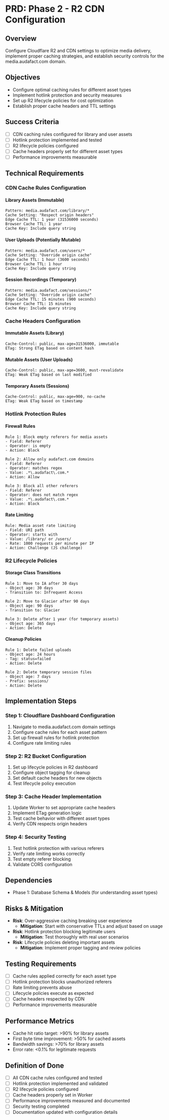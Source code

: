 # PRD: Phase 2 - R2 CDN Configuration

## Overview

Configure Cloudflare R2 and CDN settings to optimize media delivery, implement proper caching strategies, and establish security controls for the media.audafact.com domain.

## Objectives

- Configure optimal caching rules for different asset types
- Implement hotlink protection and security measures
- Set up R2 lifecycle policies for cost optimization
- Establish proper cache headers and TTL settings

## Success Criteria

- [ ] CDN caching rules configured for library and user assets
- [ ] Hotlink protection implemented and tested
- [ ] R2 lifecycle policies configured
- [ ] Cache headers properly set for different asset types
- [ ] Performance improvements measurable

## Technical Requirements

### CDN Cache Rules Configuration

#### Library Assets (Immutable)

```
Pattern: media.audafact.com/library/*
Cache Setting: "Respect origin headers"
Edge Cache TTL: 1 year (31536000 seconds)
Browser Cache TTL: 1 year
Cache Key: Include query string
```

#### User Uploads (Potentially Mutable)

```
Pattern: media.audafact.com/users/*
Cache Setting: "Override origin cache"
Edge Cache TTL: 1 hour (3600 seconds)
Browser Cache TTL: 1 hour
Cache Key: Include query string
```

#### Session Recordings (Temporary)

```
Pattern: media.audafact.com/sessions/*
Cache Setting: "Override origin cache"
Edge Cache TTL: 15 minutes (900 seconds)
Browser Cache TTL: 15 minutes
Cache Key: Include query string
```

### Cache Headers Configuration

#### Immutable Assets (Library)

```
Cache-Control: public, max-age=31536000, immutable
ETag: Strong ETag based on content hash
```

#### Mutable Assets (User Uploads)

```
Cache-Control: public, max-age=3600, must-revalidate
ETag: Weak ETag based on last modified
```

#### Temporary Assets (Sessions)

```
Cache-Control: public, max-age=900, no-cache
ETag: Weak ETag based on timestamp
```

### Hotlink Protection Rules

#### Firewall Rules

```
Rule 1: Block empty referers for media assets
- Field: Referer
- Operator: is empty
- Action: Block

Rule 2: Allow only audafact.com domains
- Field: Referer
- Operator: matches regex
- Value: .*\.audafact\.com.*
- Action: Allow

Rule 3: Block all other referers
- Field: Referer
- Operator: does not match regex
- Value: .*\.audafact\.com.*
- Action: Block
```

#### Rate Limiting

```
Rule: Media asset rate limiting
- Field: URI path
- Operator: starts with
- Value: /library/ or /users/
- Rate: 1000 requests per minute per IP
- Action: Challenge (JS challenge)
```

### R2 Lifecycle Policies

#### Storage Class Transitions

```
Rule 1: Move to IA after 30 days
- Object age: 30 days
- Transition to: Infrequent Access

Rule 2: Move to Glacier after 90 days
- Object age: 90 days
- Transition to: Glacier

Rule 3: Delete after 1 year (for temporary assets)
- Object age: 365 days
- Action: Delete
```

#### Cleanup Policies

```
Rule 1: Delete failed uploads
- Object age: 24 hours
- Tag: status=failed
- Action: Delete

Rule 2: Delete temporary session files
- Object age: 7 days
- Prefix: sessions/
- Action: Delete
```

## Implementation Steps

### Step 1: Cloudflare Dashboard Configuration

1. Navigate to media.audafact.com domain settings
2. Configure cache rules for each asset pattern
3. Set up firewall rules for hotlink protection
4. Configure rate limiting rules

### Step 2: R2 Bucket Configuration

1. Set up lifecycle policies in R2 dashboard
2. Configure object tagging for cleanup
3. Set default cache headers for new objects
4. Test lifecycle policy execution

### Step 3: Cache Header Implementation

1. Update Worker to set appropriate cache headers
2. Implement ETag generation logic
3. Test cache behavior with different asset types
4. Verify CDN respects origin headers

### Step 4: Security Testing

1. Test hotlink protection with various referers
2. Verify rate limiting works correctly
3. Test empty referer blocking
4. Validate CORS configuration

## Dependencies

- Phase 1: Database Schema & Models (for understanding asset types)

## Risks & Mitigation

- **Risk**: Over-aggressive caching breaking user experience
  - **Mitigation**: Start with conservative TTLs and adjust based on usage
- **Risk**: Hotlink protection blocking legitimate users
  - **Mitigation**: Test thoroughly with real user scenarios
- **Risk**: Lifecycle policies deleting important assets
  - **Mitigation**: Implement proper tagging and review policies

## Testing Requirements

- [ ] Cache rules applied correctly for each asset type
- [ ] Hotlink protection blocks unauthorized referers
- [ ] Rate limiting prevents abuse
- [ ] Lifecycle policies execute as expected
- [ ] Cache headers respected by CDN
- [ ] Performance improvements measurable

## Performance Metrics

- Cache hit ratio target: >90% for library assets
- First byte time improvement: >50% for cached assets
- Bandwidth savings: >70% for library assets
- Error rate: <0.1% for legitimate requests

## Definition of Done

- [ ] All CDN cache rules configured and tested
- [ ] Hotlink protection implemented and validated
- [ ] R2 lifecycle policies configured
- [ ] Cache headers properly set in Worker
- [ ] Performance improvements measured and documented
- [ ] Security testing completed
- [ ] Documentation updated with configuration details
